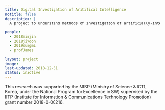 ```yaml
---
title: Digital Investigation of Aritifical Intelligence
notitle: false
description: |
  A project to understand methods of investigation of artificially-intelligent systems.

people:
  - 2018minjin
  - 2018jiyoon
  - 2019sungmi
  - profJames

layout: project
image:
last-updated: 2018-12-31
status: inactive
---
```


This research was supported by the MISP (Ministry of Science & ICT), Korea, under the National Program for Excellence in SW) supervised by the IITP (Institute for Information & Communications Technology Promotion) grant number 2018-0-00216.
